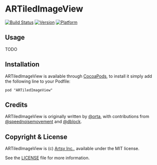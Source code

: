 # ARTiledImageView

[![Build Status](https://travis-ci.org/dblock/ARTiledImageView.png?branch=master)](https://travis-ci.org/dblock/ARTiledImageView)
[![Version](http://cocoapod-badges.herokuapp.com/v/ARTiledImageView/badge.png)](http://cocoadocs.org/docsets/ARTiledImage)
[![Platform](http://cocoapod-badges.herokuapp.com/p/ARTiledImageView/badge.png)](http://cocoadocs.org/docsets/ARTiledImage)

## Usage

TODO

## Installation

ARTiledImageView is available through [CocoaPods](http://cocoapods.org), to install
it simply add the following line to your Podfile:

    pod "ARTiledImageView"

## Credits

ARTiledImageView is originally written by [@orta](https://github.com/orta), with contributions from [@speednoisemovement](https://github.com/speednoisemovement) and [@dblock](https://github.com/dblock).

## Copyright & License

ARTiledImageView is (c) [Artsy Inc.](http://artsy.net), available under the MIT license.

See the [LICENSE](LICENSE) file for more information.



